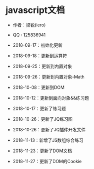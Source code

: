 # javascript文档

* 作者：梁锐(lero)
* QQ : 125836941

* 2018-09-17：初始化更新
* 2018-09-18：更新到运算符
* 2018-09-25：更新到内置对象
* 2018-09-26：更新到内置对象-Math
* 2018-10-08：更新到DOM
* 2018-10-12：更新到面向对象&&练习题
* 2018-10-17：更新了练习题
* 2018-10-26：更新了JQ练习图
* 2018-10-26：更新了JQ插件开发文件
* 2018-11-13：新增了JS数组综合练习
* 2018-11-23：更新了DOM文档
* 2018-11-27：更新了DOM的Cookie